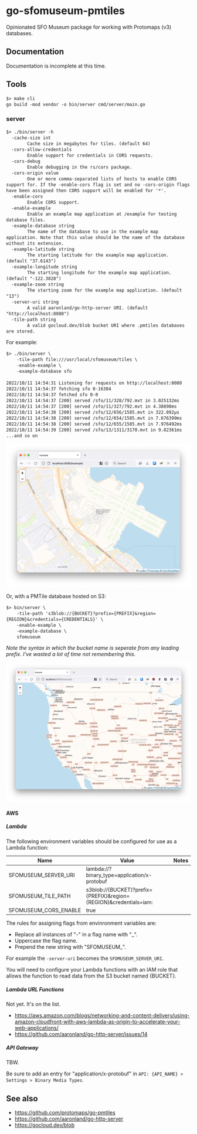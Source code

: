 # go-sfomuseum-pmtiles

Opinionated SFO Museum package for working with Protomaps (v3) databases.

## Documentation

Documentation is incomplete at this time.

## Tools

```
$> make cli
go build -mod vendor -o bin/server cmd/server/main.go
```

### server

```
$> ./bin/server -h
  -cache-size int
    	Cache size in megabytes for tiles. (default 64)
  -cors-allow-credentials
    	Enable support for credentials in CORS requests.
  -cors-debug
    	Enable debugging in the rs/cors package.
  -cors-origin value
    	One or more comma-separated lists of hosts to enable CORS support for. If the -enable-cors flag is set and no -cors-origin flags have been assigned then CORS support will be enabled for '*'.
  -enable-cors
    	Enable CORS support.
  -enable-example
    	Enable an example map application at /example for testing database files. 
  -example-database string
    	The name of the database to use in the example map application. Note that this value should be the name of the database without its extension.
  -example-latitude string
    	The starting latitude for the example map application. (default "37.6143")
  -example-longitude string
    	The starting longitude for the example map application. (default "-122.3828")
  -example-zoom string
    	The starting zoom for the example map application. (default "13")
  -server-uri string
    	A valid aaronland/go-http-server URI. (default "http://localhost:8080")
  -tile-path string
    	A valid gocloud.dev/blob bucket URI where .pmtiles databases are stored.
```

For example:

```
$> ./bin/server \
	-tile-path file:///usr/local/sfomuseum/tiles \
	-enable-example \
	-example-database sfo

2022/10/11 14:54:31 Listening for requests on http://localhost:8080
2022/10/11 14:54:37 fetching sfo 0-16384
2022/10/11 14:54:37 fetched sfo 0-0
2022/10/11 14:54:37 [200] served /sfo/11/328/792.mvt in 3.025132ms
2022/10/11 14:54:37 [200] served /sfo/11/327/792.mvt in 4.38898ms
2022/10/11 14:54:38 [200] served /sfo/12/656/1585.mvt in 322.892µs
2022/10/11 14:54:38 [200] served /sfo/12/654/1585.mvt in 7.676399ms
2022/10/11 14:54:38 [200] served /sfo/12/655/1585.mvt in 7.976492ms
2022/10/11 14:54:39 [200] served /sfo/13/1311/3170.mvt in 9.82361ms
...and so on
```

![](docs/images/example-sfo.png)

Or, with a PMTile database hosted on S3:

```
$> bin/server \
	-tile-path 's3blob://{BUCKET}?prefix={PREFIX}&region={REGION}&credentials={CREDENTIALS}' \
	-enable-example \
	-example-database \
	sfomuseum
```

_Note the syntax in which the bucket name is seperate from any leading prefix. I've wasted a lot of time not remembering this._

![](docs/images/example-world.png)

#### AWS

##### Lambda

The following environment variables should be configured for use as a Lambda function:

| Name | Value | Notes |
| --- | --- | --- |
| SFOMUSEUM_SERVER_URI | lambda://?binary_type=application/x-protobuf | |
| SFOMUSEUM_TILE_PATH | s3blob://{BUCKET}?prefix={PREFIX}&region={REGION}&credentials=iam: | |
| SFOMUSEUM_CORS_ENABLE | true | |

The rules for assigning flags from envinronment variables are:

* Replace all instances of "-" in a flag name with "_".
* Uppercase the flag name.
* Prepend the new string with "SFOMUSEUM_".

For example the `-server-uri` becomes the `SFOMUSEUM_SERVER_URI`.

You will need to configure your Lambda functions with an IAM role that allows the function to read data from the S3 bucket named {BUCKET}.

##### Lambda URL Functions

Not yet. It's on the list.

* https://aws.amazon.com/blogs/networking-and-content-delivery/using-amazon-cloudfront-with-aws-lambda-as-origin-to-accelerate-your-web-applications/
* https://github.com/aaronland/go-http-server/issues/14

##### API Gateway

TBW.

Be sure to add an entry for "application/x-protobuf" in `API: {API_NAME} > Settings > Binary Media Types`.

## See also

* https://github.com/protomaps/go-pmtiles
* https://github.com/aaronland/go-http-server
* https://gocloud.dev/blob
